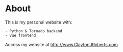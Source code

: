 # About

This is my personal website with:

    - Python & Tornado backend
    - Vue frontend

Access my website at <http://www.ClaytonJRoberts.com>
